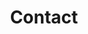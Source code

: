 ---
title: Contact
template: ContactPage
slug: contact
description: Lorem ipsum dolor sit amet, consectetur adipiscing elit. Quisque
  cursus justo sit amet sodales posuere. Duis at nulla rutrum, efficitur turpis
  sed, vestibulum magna. Nullam quis ultrices dolor. Nam semper faucibus
  feugiat.
offices:
  - image: https://res.cloudinary.com/dpm373rch/image/upload/c_scale,f_auto,q_auto,w_auto/v1612855965/annie-spratt-pbrQvuKJQf8-unsplash_1_eoeuxt.png
    address: Suite 2, 7 Leeds Street Rhodes, NSW 2138 AUSTRALIA
    contactNumber: +61 2 96485175
    city: Sydney
  - image: https://res.cloudinary.com/dpm373rch/image/upload/c_scale,f_auto,q_auto,w_auto/v1612855965/kayle-kaupanger-GqGgPA2swJA-unsplash_1_vwfvca.png
    address: USA
    contactNumber: +1 3108017300
    city: Los Angeles
---
